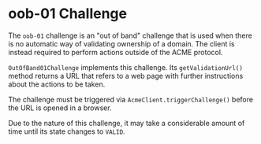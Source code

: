 # oob-01 Challenge

The `oob-01` challenge is an "out of band" challenge that is used when there is no automatic way of validating ownership of a domain. The client is instead required to perform actions outside of the ACME protocol.

`OutOfBand01Challenge` implements this challenge. Its `getValidationUrl()` method returns a URL that refers to a web page with further instructions about the actions to be taken.

The challenge must be triggered via `AcmeClient.triggerChallenge()` before the URL is opened in a browser.

Due to the nature of this challenge, it may take a considerable amount of time until its state changes to `VALID`.
